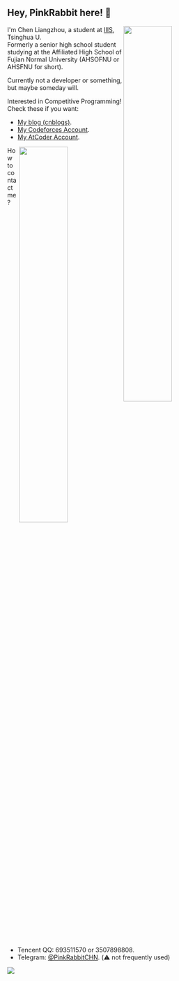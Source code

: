 ## Hey, PinkRabbit here! :rabbit:

<img style="width: 47%" align="right" src="https://github-readme-stats.vercel.app/api?username=GitPinkRabbit&theme=dark&show_icons=true" />

I'm Chen Liangzhou, a student at [IIIS](https://iiis.tsinghua.edu.cn/), Tsinghua U.  
Formerly a senior high school student studying at the Affiliated High School of Fujian Normal University (AHSOFNU or AHSFNU for short).

Currently not a developer or something, but maybe someday will.

Interested in Competitive Programming! Check these if you want:

- [My blog (cnblogs)](https://www.cnblogs.com/PinkRabbit/).
- [My Codeforces Account](https://codeforces.com/profile/PinkieRabbit).
- [My AtCoder Account](https://atcoder.jp/users/PinkRabbit).

<img style="width: 47%" align="right" src="https://github-readme-stats.vercel.app/api/top-langs/?username=GitPinkRabbit&layout=compact" />

How to contact me?

- Tencent QQ: 693511570 or 3507898808.
- Telegram: [@PinkRabbitCHN](https://t.me/PinkRabbitCHN). (:warning: not frequently used)

![](https://hoyocard.qhy04.com/gs/detail/rand/352403782.png)

